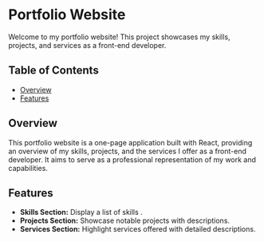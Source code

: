 # Portfolio Website

Welcome to my portfolio website! This project showcases my skills, projects, and services as a front-end developer.

## Table of Contents
- [Overview](#overview)
- [Features](#features)

## Overview

This portfolio website is a one-page application built with React, providing an overview of my skills, projects, and the services I offer as a front-end developer. It aims to serve as a professional representation of my work and capabilities.

## Features

- **Skills Section:** Display a list of skills .
- **Projects Section:** Showcase notable projects with descriptions.
- **Services Section:** Highlight services offered with detailed descriptions.
